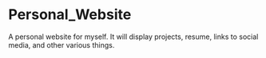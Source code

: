 # Personal_Website
A personal website for myself. It will display projects, resume, links to social media, and other various things. 
